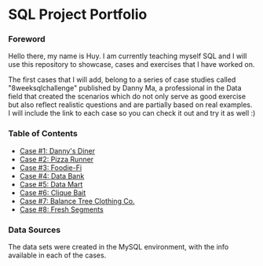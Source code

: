 # SQL Project Portfolio 

### Foreword
Hello there, my name is Huy.
I am currently teaching myself SQL and I will use this repository to showcase, cases and exercises that I have worked on. 

The first cases that I will add, belong to a series of case studies called "8weeksqlchallenge" published by Danny Ma, a professional in the Data field that created the scenarios which do not only serve as good exercise but also reflect realistic questions and are partially based on real examples. I will include the link to each case so you can check it out and try it as well :) 


### Table of Contents 
- [Case #1: Danny's Diner](https://8weeksqlchallenge.com/case-study-1/)
- [Case #2: Pizza Runner](https://8weeksqlchallenge.com/case-study-2/)
- [Case #3: Foodie-Fi](https://8weeksqlchallenge.com/case-study-3/)
- [Case #4: Data Bank](https://8weeksqlchallenge.com/case-study-4/)
- [Case #5: Data Mart](https://8weeksqlchallenge.com/case-study-5/)
- [Case #6: Clique Bait](https://8weeksqlchallenge.com/case-study-6/)
- [Case #7: Balance Tree Clothing Co.](https://8weeksqlchallenge.com/case-study-7/)
- [Case #8: Fresh Segments](https://8weeksqlchallenge.com/case-study-8/)

### Data Sources
The data sets were created in the MySQL environment, with the info available in each of the cases.
